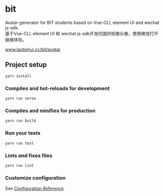 # bit

Avatar generator for BIT students based on Vue-CLI, element UI and wechat js-sdk.  
基于Vue-CLI, element UI 和 wechat js-sdk开发的国庆校徽头像，使用微信打开链接体验。  
  
www.laotiehui.cc/bit/avatar

## Project setup
```
yarn install
```

### Compiles and hot-reloads for development
```
yarn run serve
```

### Compiles and minifies for production
```
yarn run build
```

### Run your tests
```
yarn run test
```

### Lints and fixes files
```
yarn run lint
```

### Customize configuration
See [Configuration Reference](https://cli.vuejs.org/config/).
